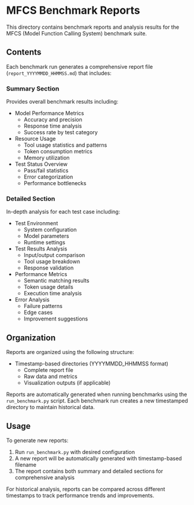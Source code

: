 # MFCS Benchmark Reports

This directory contains benchmark reports and analysis results for the MFCS (Model Function Calling System) benchmark suite.

## Contents

Each benchmark run generates a comprehensive report file (`report_YYYYMMDD_HHMMSS.md`) that includes:

### Summary Section
Provides overall benchmark results including:
- Model Performance Metrics
  - Accuracy and precision
  - Response time analysis
  - Success rate by test category
- Resource Usage
  - Tool usage statistics and patterns
  - Token consumption metrics
  - Memory utilization
- Test Status Overview
  - Pass/fail statistics
  - Error categorization
  - Performance bottlenecks

### Detailed Section
In-depth analysis for each test case including:
- Test Environment
  - System configuration
  - Model parameters
  - Runtime settings
- Test Results Analysis
  - Input/output comparison
  - Tool usage breakdown
  - Response validation
- Performance Metrics
  - Semantic matching results
  - Token usage details
  - Execution time analysis
- Error Analysis
  - Failure patterns
  - Edge cases
  - Improvement suggestions

## Organization

Reports are organized using the following structure:
- Timestamp-based directories (YYYYMMDD_HHMMSS format)
  - Complete report file
  - Raw data and metrics
  - Visualization outputs (if applicable)

Reports are automatically generated when running benchmarks using the `run_benchmark.py` script. Each benchmark run creates a new timestamped directory to maintain historical data.

## Usage

To generate new reports:
1. Run `run_benchmark.py` with desired configuration
2. A new report will be automatically generated with timestamp-based filename
3. The report contains both summary and detailed sections for comprehensive analysis

For historical analysis, reports can be compared across different timestamps to track performance trends and improvements. 